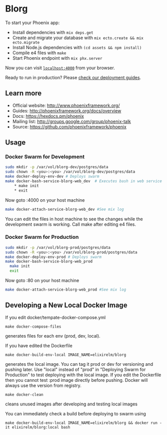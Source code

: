 # Blorg

To start your Phoenix app:

  * Install dependencies with `mix deps.get`
  * Create and migrate your database with `mix ecto.create && mix ecto.migrate`
  * Install Node.js dependencies with `(cd assets && npm install)`
  * Compile e4 files with `make`
  * Start Phoenix endpoint with `mix phx.server`

Now you can visit [`localhost:4000`](http://localhost:4000) from your browser.

Ready to run in production? Please [check our deployment guides](http://www.phoenixframework.org/docs/deployment).

## Learn more

  * Official website: http://www.phoenixframework.org/
  * Guides: http://phoenixframework.org/docs/overview
  * Docs: https://hexdocs.pm/phoenix
  * Mailing list: http://groups.google.com/group/phoenix-talk
  * Source: https://github.com/phoenixframework/phoenix

## Usage

### Docker Swarm for Development
```bash
sudo mkdir -p /var/vol/blorg-dev/postgres/data
sudo chown -R <you>:<you> /var/vol/blorg-dev/postgres/data
make docker-deploy-env-dev # Deploys swarm
make docker-bash-service-blorg-web_dev  # Executes bash in web service
    * make init
    * exit
```
  Now goto <YourIP>:4000 on your host machine
```bash
make docker-attach-service-blorg-web_dev #See mix log
```
  You can edit the files in host machine to see the changes while the development swarm is working. Call make after editing e4 files.

### Docker Swarm for Production
```bash
sudo mkdir -p /var/vol/blorg-prod/postgres/data
sudo chown -R <you>:<you> /var/vol/blorg-prod/postgres/data
make docker-deploy-env-prod # Deploys swarm
make docker-bash-service-blorg-web_prod
  make init
  exit
```
  Now goto <YourIP>:80 on your host machine
```bash
make docker-attach-service-blorg-web_prod #See mix log
```

## Developing a New Local Docker Image
If you edit docker/tempate-docker-compose.yml
```
make docker-compose-files
```
generates files for each env (prod, dev, local).


If you have edited the Dockerfile
```
make docker-build-env-local IMAGE_NAME=elixirelm/blorg
```
generates the local image. You can tag it prod or dev for versioning and pushing later.
Use "local" instead of "prod" in "Deploying Swarm for Production" to test deploying with the local image. If you edit the Dockerfile then you cannot test :prod image directly before pushing. Docker will always use the version from registry.


```
make docker-clean
```
cleans unused images after developing and testing local images


You can immediately check a build before deploying to swarm using
```
make docker-build-env-local IMAGE_NAME=elixirelm/blorg && docker run -it elixirelm/blorg:local bash
```

